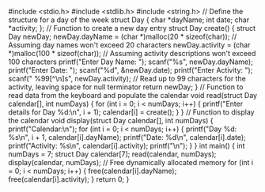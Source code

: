 #include <stdio.h>
#include <stdlib.h>
#include <string.h>
// Define the structure for a day of the week
struct Day {
 char *dayName;
 int date;
 char *activity;
};
// Function to create a new day entry
struct Day create() {
struct Day newDay;
newDay.dayName = (char *)malloc(20 * sizeof(char)); // Assuming day names won't exceed 20 
characters
 newDay.activity = (char *)malloc(100 * sizeof(char)); // Assuming activity descriptions won't exceed 
100 characters
 printf("Enter Day Name: ");
 scanf("%s", newDay.dayName);
 printf("Enter Date: ");
 scanf("%d", &newDay.date);
 printf("Enter Activity: ");
 scanf(" %99[^\n]s", newDay.activity); // Read up to 99 characters for the activity, leaving space for 
null terminator
 return newDay;
}
// Function to read data from the keyboard and populate the calendar
void read(struct Day calendar[], int numDays) {
 for (int i = 0; i < numDays; i++) {
 printf("Enter details for Day %d:\n", i + 1);
 calendar[i] = create();
 }
}
// Function to display the calendar
void display(struct Day calendar[], int numDays) {
 printf("Calendar:\n");
 for (int i = 0; i < numDays; i++) {
 printf("Day %d: %s\n", i + 1, calendar[i].dayName);
 printf("Date: %d\n", calendar[i].date);
 printf("Activity: %s\n", calendar[i].activity);
 printf("\n");
 }
}
int main() {
 int numDays = 7;
 struct Day calendar[7];
 read(calendar, numDays);
 display(calendar, numDays);
 // Free dynamically allocated memory
 for (int i = 0; i < numDays; i++) {
 free(calendar[i].dayName);
 free(calendar[i].activity);
 }
 return 0;
}
